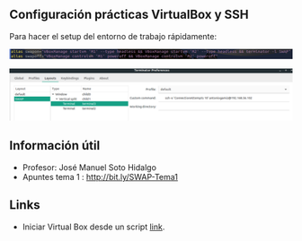 ## Configuración prácticas VirtualBox y SSH

Para hacer el setup del entorno de trabajo rápidamente:

![alias](img/a1.png)

![alias](img/a2.png)

## Información útil

- Profesor: José Manuel Soto Hidalgo
- Apuntes tema 1 : http://bit.ly/SWAP-Tema1

## Links

- Iniciar Virtual Box desde un script [link](https://www.techrepublic.com/article/how-to-create-a-bash-script-for-starting-virtualbox-vms/).